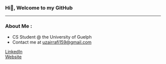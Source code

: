 ### Hi👋, Welcome to my GitHub
---

### About Me :
- CS Student @ the University of Guelph
- Contact me at uzairrafi159@gmail.com
<!-- - Resume: 
file:///C:/Users/Uzair/Downloads/Uzair_Rafi___Resume-2.pdf -->

<div>
  <a href="https://www.linkedin.com/in/uzairrafi">
    LinkedIn
  </a>
 </div> 
 <div>
  <a href="https://uzrafi.vercel.app/">
  Website
  </a>
</div>






<!--
**uzrafi/uzrafi** is a ✨ _special_ ✨ repository because its `README.md` (this file) appears on your GitHub profile.

Here are some ideas to get you started:

- 🔭 I’m currently working on ...
- 🌱 I’m currently learning ...
- 👯 I’m looking to collaborate on ...
- 🤔 I’m looking for help with ...
- 💬 Ask me about ...
- 📫 How to reach me: ...
- 😄 Pronouns: ...
- ⚡ Fun fact: ...
-->
